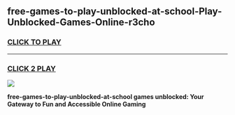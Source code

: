 
## free-games-to-play-unblocked-at-school-Play-Unblocked-Games-Online-r3cho
<h3>
<a href="https://premium76.site?title=free-games-to-play-unblocked-at-school&ref=25A">CLICK TO PLAY</a></h3>
<hr>

<h3>
<a href="https://premium76.site?title=free-games-to-play-unblocked-at-school&ref=25A">CLICK 2 PLAY</a>
  
</h3>

<a href="https://premium76.site?title=free-games-to-play-unblocked-at-school&ref=25A"><img src="https://clearcache.store/games.png"></a>


**free-games-to-play-unblocked-at-school games unblocked: Your Gateway to Fun and Accessible Online Gaming**
